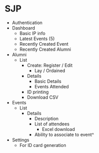 # SJP

- Authentication
- Dashboard
    - Basic IP info
    - Latest Events (5)
    - Recently Created Event
    - Recently Created Alumni
- Alumni
    - List
        - Create:  Register / Edit
            - Lay / Ordained
        - Details
            - Basic Details
            - Events Attended
        - ID printing
        - Download CSV
- Events
    - List
        - Details
            - Description
            - List of attendees
                - Excel download
            - Ability to associate to event^
- Settings
    - For ID card generation 
